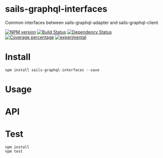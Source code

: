 # sails-graphql-interfaces

Common interfaces between sails-graphql-adapter and sails-graphql-client

[![NPM version][npm-image]][npm-url] [![Build Status][travis-image]][travis-url] [![Dependency Status][daviddm-image]][daviddm-url] [![Coverage percentage][coveralls-image]][coveralls-url]
[![experimental](http://badges.github.io/stability-badges/dist/experimental.svg)](http://github.com/badges/stability-badges)

# Install

    npm install sails-graphql-interfaces --save

# Usage



# API



# Test

    npm install
    npm test

[npm-image]: https://badge.fury.io/js/sails-graphql-interfaces.svg
[npm-url]: https://npmjs.org/package/sails-graphql-interfaces
[travis-image]: https://travis-ci.org/arvitaly/sails-graphql-interfaces.svg?branch=master
[travis-url]: https://travis-ci.org/arvitaly/sails-graphql-interfaces
[daviddm-image]: https://david-dm.org/arvitaly/sails-graphql-interfaces.svg?theme=shields.io
[daviddm-url]: https://david-dm.org/arvitaly/sails-graphql-interfaces
[coveralls-image]: https://coveralls.io/repos/arvitaly/sails-graphql-interfaces/badge.svg
[coveralls-url]: https://coveralls.io/r/arvitaly/sails-graphql-interfaces
